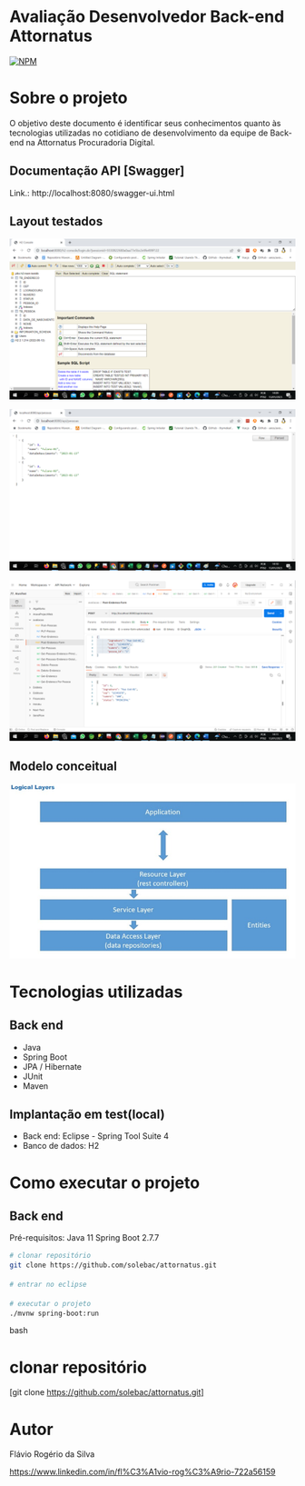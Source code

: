# Avaliação Desenvolvedor Back-end Attornatus
[![NPM](https://img.shields.io/npm/l/react)](https://github.com/solebac/attornatus/blob/main/LICENCE) 

# Sobre o projeto

O objetivo deste documento é identificar seus conhecimentos quanto às tecnologias utilizadas no cotidiano de desenvolvimento da equipe de Back-end na Attornatus Procuradoria Digital.

## Documentação API [Swagger]
Link.: http://localhost:8080/swagger-ui.html

## Layout testados
![Web 1](https://github.com/solebac/assets/blob/main/attornatus/h2-banco.png)

![Web 2](https://github.com/solebac/assets/blob/main/attornatus/consulta-web.png)

![Web 3](https://github.com/solebac/assets/blob/main/attornatus/postman.png)

## Modelo conceitual
![Logica Layers](https://github.com/solebac/assets/blob/main/attornatus/camada.jpeg)

# Tecnologias utilizadas
## Back end
- Java
- Spring Boot
- JPA / Hibernate
- JUnit
- Maven

## Implantação em test(local)
- Back end: Eclipse - Spring Tool Suite 4 
- Banco de dados: H2

# Como executar o projeto

## Back end
Pré-requisitos: Java 11
                Spring Boot 2.7.7

```bash
# clonar repositório
git clone https://github.com/solebac/attornatus.git

# entrar no eclipse

# executar o projeto
./mvnw spring-boot:run
```

bash
# clonar repositório
[git clone https://github.com/solebac/attornatus.git]

# Autor

Flávio Rogério da Silva

https://www.linkedin.com/in/fl%C3%A1vio-rog%C3%A9rio-722a56159 
